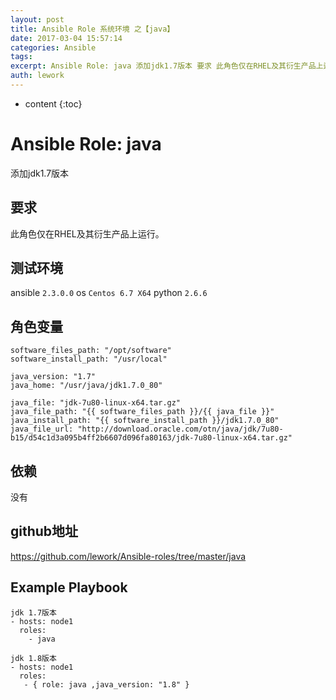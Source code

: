 ```yaml
---
layout: post
title: Ansible Role 系统环境 之【java】
date: 2017-03-04 15:57:14
categories: Ansible
tags:
excerpt: Ansible Role: java 添加jdk1.7版本 要求 此角色仅在RHEL及其衍生产品上运行。 测试环境 ansible 2.3.0....
auth: lework
---
```

* content
{:toc}

# Ansible Role: java

添加jdk1.7版本

## 要求

此角色仅在RHEL及其衍生产品上运行。

## 测试环境

ansible `2.3.0.0`
os `Centos 6.7 X64`
python `2.6.6`

## 角色变量
	software_files_path: "/opt/software"
	software_install_path: "/usr/local"

	java_version: "1.7"
	java_home: "/usr/java/jdk1.7.0_80"

	java_file: "jdk-7u80-linux-x64.tar.gz"
	java_file_path: "{{ software_files_path }}/{{ java_file }}"
	java_install_path: "{{ software_install_path }}/jdk1.7.0_80"
	java_file_url: "http://download.oracle.com/otn/java/jdk/7u80-b15/d54c1d3a095b4ff2b6607d096fa80163/jdk-7u80-linux-x64.tar.gz"


## 依赖

没有

## github地址
https://github.com/lework/Ansible-roles/tree/master/java

## Example Playbook
	
	jdk 1.7版本
    - hosts: node1
      roles:
        - java
		
	jdk 1.8版本
	- hosts: node1
	  roles:
	   - { role: java ,java_version: "1.8" }
